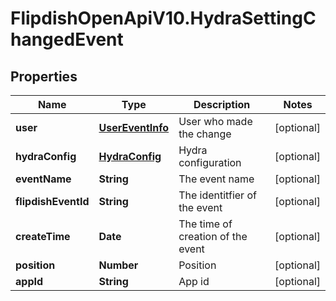 # FlipdishOpenApiV10.HydraSettingChangedEvent

## Properties
Name | Type | Description | Notes
------------ | ------------- | ------------- | -------------
**user** | [**UserEventInfo**](UserEventInfo.md) | User who made the change | [optional] 
**hydraConfig** | [**HydraConfig**](HydraConfig.md) | Hydra configuration | [optional] 
**eventName** | **String** | The event name | [optional] 
**flipdishEventId** | **String** | The identitfier of the event | [optional] 
**createTime** | **Date** | The time of creation of the event | [optional] 
**position** | **Number** | Position | [optional] 
**appId** | **String** | App id | [optional] 


